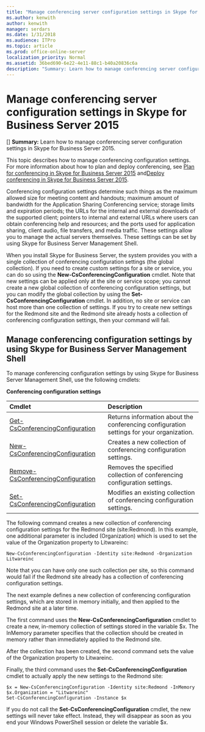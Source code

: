 ```yaml
---
title: "Manage conferencing server configuration settings in Skype for Business Server 2015"
ms.author: kenwith
author: kenwith
manager: serdars
ms.date: 1/31/2018
ms.audience: ITPro
ms.topic: article
ms.prod: office-online-server
localization_priority: Normal
ms.assetid: 36bed690-6e22-4e11-88c1-b40a20836c6a
description: "Summary: Learn how to manage conferencing server configuration settings in Skype for Business Server 2015."
---
```


# Manage conferencing server configuration settings in Skype for Business Server 2015
[]
 **Summary:** Learn how to manage conferencing server configuration settings in Skype for Business Server 2015.
  
This topic describes how to manage conferencing configuration settings. For more information about how to plan and deploy conferencing, see [Plan for conferencing in Skype for Business Server 2015](../../plan-your-deployment/conferencing/conferencing.md) and[Deploy conferencing in Skype for Business Server 2015](../../deploy-1/deploy-conferencing/deploy-conferencing.md).
  
Conferencing configuration settings determine such things as the maximum allowed size for meeting content and handouts; maximum amount of bandwidth for the Application Sharing Conferencing service; storage limits and expiration periods; the URLs for the internal and external downloads of the supported client; pointers to internal and external URLs where users can obtain conferencing help and resources; and the ports used for application sharing, client audio, file transfers, and media traffic. These settings allow you to manage the actual servers themselves. These settings can be set by using Skype for Business Server Management Shell.
  
When you install Skype for Business Server, the system provides you with a single collection of conferencing configuration settings (the global collection). If you need to create custom settings for a site or service, you can do so using the **New-CsConferencingConfiguration** cmdlet. Note that new settings can be applied only at the site or service scope; you cannot create a new global collection of conferencing configuration settings, but you can modify the global collection by using the **Set-CsConferencingConfiguration** cmdlet. In addition, no site or service can host more than one collection of settings. If you try to create new settings for the Redmond site and the Redmond site already hosts a collection of conferencing configuration settings, then your command will fail.
  
## Manage conferencing configuration settings by using Skype for Business Server Management Shell

To manage conferencing configuration settings by using Skype for Business Server Management Shell, use the following cmdlets:
  
**Conferencing configuration settings**

|**Cmdlet**|**Description**|
|:-----|:-----|
|[Get-CsConferencingConfiguration](../../manage/management-shell/get-csconferencingconfiguration.md) <br/> |Returns information about the conferencing configuration settings for your organization.  <br/> |
|[New-CsConferencingConfiguration](../../manage/management-shell/new-csconferencingconfiguration.md) <br/> |Creates a new collection of conferencing configuration settings.  <br/> |
|[Remove-CsConferencingConfiguration](../../manage/management-shell/remove-csconferencingconfiguration.md) <br/> |Removes the specified collection of conferencing configuration settings.  <br/> |
|[Set-CsConferencingConfiguration](../../manage/management-shell/set-csconferencingconfiguration.md) <br/> |Modifies an existing collection of conferencing configuration settings.  <br/> |
   
The following command creates a new collection of conferencing configuration settings for the Redmond site (site:Redmond). In this example, one additional parameter is included (Organization) which is used to set the value of the Organization property to Litwareinc: 
  
```
New-CsConferencingConfiguration -Identity site:Redmond -Organization Litwareinc

```

Note that you can have only one such collection per site, so this command would fail if the Redmond site already has a collection of conferencing configuration settings. 
  
The next example defines a new collection of conferencing configuration settings, which are stored in memory initially, and then applied to the Redmond site at a later time. 
  
The first command uses the **New-CsConferencingConfiguration** cmdlet to create a new, in-memory collection of settings stored in the variable $x. The InMemory parameter specifies that the collection should be created in memory rather than immediately applied to the Redmond site.
  
After the collection has been created, the second command sets the value of the Organization property to Litwareinc. 
  
Finally, the third command uses the **Set-CsConferencingConfiguration** cmdlet to actually apply the new settings to the Redmond site:
  
```
$x = New-CsConferencingConfiguration -Identity site:Redmond -InMemory
$x.Organization = "Litwareinc"
Set-CsConferencingConfiguration -Instance $x

```

If you do not call the **Set-CsConferencingConfiguration** cmdlet, the new settings will never take effect. Instead, they will disappear as soon as you end your Windows PowerShell session or delete the variable $x.
  

